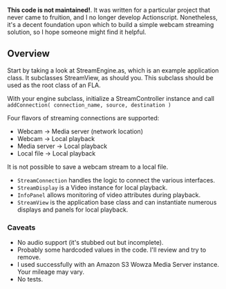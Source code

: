 **This code is not maintained!**. It was written for a particular project that never came to fruition, and I no longer develop Actionscript. Nonetheless, it's a decent foundation upon which to build a simple webcam streaming solution, so I hope someone might find it helpful.

## Overview

Start by taking a look at StreamEngine.as, which is an example application class. It subclasses StreamView, as should you. This subclass should be used as the root class of an FLA.

With your engine subclass, initialize a StreamController instance and call `addConnection( connection_name, source, destination )`

Four flavors of streaming connections are supported:

* Webcam -> Media server (network location)
* Webcam -> Local playback
* Media server -> Local playback
* Local file -> Local playback

It is not possible to save a webcam stream to a local file.

* `StreamConnection` handles the logic to connect the various interfaces.
* `StreamDisplay` is a Video instance for local playback.
* `InfoPanel` allows monitoring of video attributes during playback.
* `StreamView` is the application base class and can instantiate numerous displays and panels for local playback.

### Caveats

* No audio support (it's stubbed out but incomplete).
* Probably some hardcoded values in the code. I'll review and try to remove.
* I used successfully with an Amazon S3 Wowza Media Server instance. Your mileage may vary.
* No tests.

